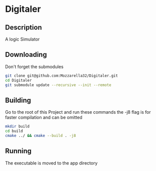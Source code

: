 # Digitaler
## Description
A logic Simulator

## Downloading 
Don't forget the submodules
```bash
git clone git@github.com:Mozzarella32/Digitaler.git
cd Digitaler
git submodule update --recursive --init --remote
```

## Building
Go to the root of this Project and run these commands the -j8 flag is for faster compilation and can be omitted
```bash
mkdir build
cd build
cmake ../ && cmake --build . -j8
```

## Running
The executable is moved to the app directory
